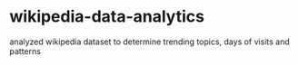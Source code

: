 # wikipedia-data-analytics
analyzed wikipedia dataset to determine trending topics, days of visits and patterns
